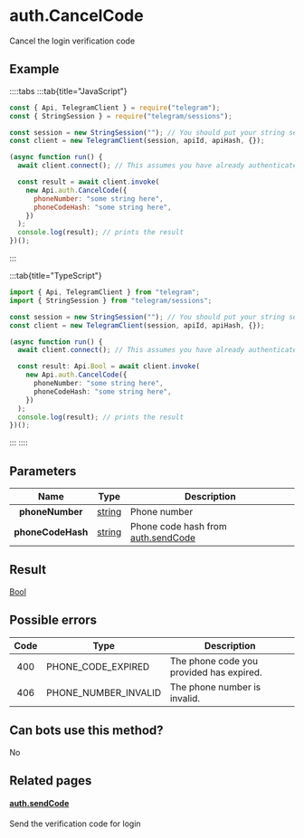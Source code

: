 # auth.CancelCode

Cancel the login verification code

## Example

::::tabs
:::tab{title="JavaScript"}

```js
const { Api, TelegramClient } = require("telegram");
const { StringSession } = require("telegram/sessions");

const session = new StringSession(""); // You should put your string session here
const client = new TelegramClient(session, apiId, apiHash, {});

(async function run() {
  await client.connect(); // This assumes you have already authenticated with .start()

  const result = await client.invoke(
    new Api.auth.CancelCode({
      phoneNumber: "some string here",
      phoneCodeHash: "some string here",
    })
  );
  console.log(result); // prints the result
})();
```

:::

:::tab{title="TypeScript"}

```ts
import { Api, TelegramClient } from "telegram";
import { StringSession } from "telegram/sessions";

const session = new StringSession(""); // You should put your string session here
const client = new TelegramClient(session, apiId, apiHash, {});

(async function run() {
  await client.connect(); // This assumes you have already authenticated with .start()

  const result: Api.Bool = await client.invoke(
    new Api.auth.CancelCode({
      phoneNumber: "some string here",
      phoneCodeHash: "some string here",
    })
  );
  console.log(result); // prints the result
})();
```

:::
::::

## Parameters

|       Name        | Type                                            | Description                                                                          |
| :---------------: | ----------------------------------------------- | ------------------------------------------------------------------------------------ |
|  **phoneNumber**  | [string](https://core.telegram.org/type/string) | Phone number                                                                         |
| **phoneCodeHash** | [string](https://core.telegram.org/type/string) | Phone code hash from [auth.sendCode](https://core.telegram.org/method/auth.sendCode) |

## Result

[Bool](https://core.telegram.org/type/Bool)

## Possible errors

| Code | Type                 | Description                              |
| :--: | -------------------- | ---------------------------------------- |
| 400  | PHONE_CODE_EXPIRED   | The phone code you provided has expired. |
| 406  | PHONE_NUMBER_INVALID | The phone number is invalid.             |

## Can bots use this method?

No

## Related pages

#### [auth.sendCode](https://core.telegram.org/method/auth.sendCode)

Send the verification code for login
